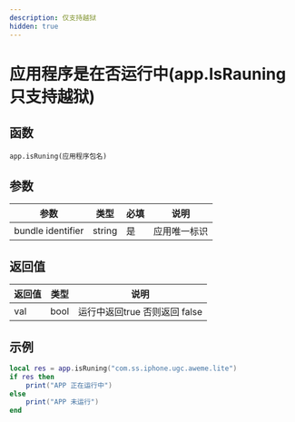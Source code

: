 ```yaml
---
description: 仅支持越狱
hidden: true
---
```


# 应用程序是在否运行中(app.IsRauning   只支持越狱)

## 函数

```
app.isRuning(应用程序包名)
```

## 参数

| 参数                | 类型     | 必填 | 说明     |
| ----------------- | ------ | -- | ------ |
| bundle identifier | string | 是  | 应用唯一标识 |

## 返回值

| 返回值 | 类型   | 说明                   |
| --- | ---- | -------------------- |
| val | bool | 运行中返回true 否则返回 false |

## 示例

```lua
local res = app.isRuning("com.ss.iphone.ugc.aweme.lite")
if res then
    print("APP 正在运行中")
else
    print("APP 未运行")
end

```
